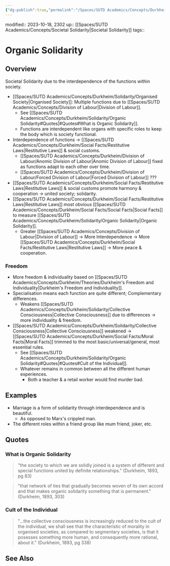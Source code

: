 ```yaml
---
{"dg-publish":true,"permalink":"/Spaces/SUTD Academics/Concepts/Durkheim/Solidarity/Organic Solidarity/","tags":["created/2023/Oct"]}
---
```


modified:: 2023-10-18, 2302
up:: [[Spaces/SUTD Academics/Concepts/Societal Solidarity\|Societal Solidarity]]
tags::

# Organic Solidarity

## Overview

Societal Solidarity due to the interdependence of the functions within society.

- [[Spaces/SUTD Academics/Concepts/Durkheim/Solidarity/Organised Society\|Organised Society]]: Multiple functions due to [[Spaces/SUTD Academics/Concepts/Division of Labour\|Division of Labour]].
	- See [[Spaces/SUTD Academics/Concepts/Durkheim/Solidarity/Organic Solidarity#Quotes\|#Quotes#What is Organic Solidarity]].
	- Functions are interdependent like organs with specific roles to keep the body which is society functional.
- Interdependence of functions -> [[Spaces/SUTD Academics/Concepts/Durkheim/Social Facts/Restitutive Laws\|Restitutive Laws]] & social customs.
	- [[Spaces/SUTD Academics/Concepts/Durkheim/Division of Labour/Anomic Division of Labour\|Anomic Division of Labour]] fixed as functions adapt to each other over time.
	- [[Spaces/SUTD Academics/Concepts/Durkheim/Division of Labour/Forced Division of Labour\|Forced Division of Labour]] ???
- [[Spaces/SUTD Academics/Concepts/Durkheim/Social Facts/Restitutive Laws\|Restitutive Laws]] & social customs promote harmony & cooperation -> united society; solidarity.
- [[Spaces/SUTD Academics/Concepts/Durkheim/Social Facts/Restitutive Laws\|Restitutive Laws]] most obvious [[Spaces/SUTD Academics/Concepts/Durkheim/Social Facts/Social Facts\|Social Facts]] to measure [[Spaces/SUTD Academics/Concepts/Durkheim/Solidarity/Organic Solidarity\|Organic Solidarity]].
	- Greater [[Spaces/SUTD Academics/Concepts/Division of Labour\|Division of Labour]] -> More Interdependence -> More [[Spaces/SUTD Academics/Concepts/Durkheim/Social Facts/Restitutive Laws\|Restitutive Laws]] -> More peace & cooperation.

### Freedom

- More freedom & individuality based on [[Spaces/SUTD Academics/Concepts/Durkheim/Theories/Durkheim's Freedom and Individuality\|Durkheim's Freedom and Individuality]].
- Specialisation means each function are quite different; Complementary differences.
	- Weakens [[Spaces/SUTD Academics/Concepts/Durkheim/Solidarity/Collective Consciousness\|Collective Consciousness]] due to differences -> more individuality & freedom.
- [[Spaces/SUTD Academics/Concepts/Durkheim/Solidarity/Collective Consciousness\|Collective Consciousness]] weakened -> [[Spaces/SUTD Academics/Concepts/Durkheim/Social Facts/Moral Facts\|Moral Facts]] trimmed to the most basic/universal/general, most essential rules.
	- See [[Spaces/SUTD Academics/Concepts/Durkheim/Solidarity/Organic Solidarity#Quotes\|#Quotes#Cult of the Individual]].
	- Whatever remains in common between all the different human experiences.
		- Both a teacher & a retail worker would find murder bad.

## Examples

- Marriage is a form of solidarity through interdependence and is beautiful.
	- As opposed to Marx's crippled man.
- The different roles within a friend group like mum friend, joker, etc.

## Quotes

### What is Organic Solidarity

> "the society to which we are solidly joined is a system of different and special functions united by definite relationships." (Durkheim, 1893, pg 83)

> "that network of ties that gradually becomes woven of its own accord and that makes organic solidarity something that is permanent." (Durkheim, 1893, 303)

### Cult of the Individual

> "…the collective consciousness is increasingly reduced to the cult of the individual, we shall see that the characteristic of morality in organised societies, as compared to segmentary societies, is that it posesses something more human, and consequently more rational, about it." (Durkheim, 1893, pg 338)

## See Also
